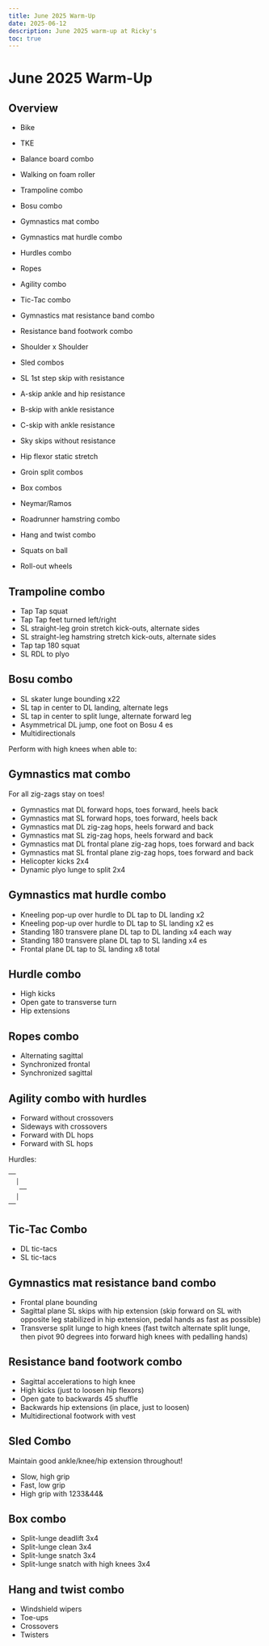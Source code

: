 ```yaml
---
title: June 2025 Warm-Up
date: 2025-06-12
description: June 2025 warm-up at Ricky's
toc: true
---
```


# June 2025 Warm-Up

## Overview

- Bike
- TKE
- Balance board combo
- Walking on foam roller
- Trampoline combo
- Bosu combo
- Gymnastics mat combo
- Gymnastics mat hurdle combo
- Hurdles combo
- Ropes
- Agility combo
- Tic-Tac combo
- Gymnastics mat resistance band combo
- Resistance band footwork combo
- Shoulder x Shoulder
- Sled combos

- SL 1st step skip with resistance
- A-skip ankle and hip resistance
- B-skip with ankle resistance
- C-skip with ankle resistance
- Sky skips without resistance
- Hip flexor static stretch
- Groin split combos

- Box combos
- Neymar/Ramos
- Roadrunner hamstring combo
- Hang and twist combo
- Squats on ball
- Roll-out wheels

## Trampoline combo

- Tap Tap squat
- Tap Tap feet turned left/right
- SL straight-leg groin stretch kick-outs, alternate sides
- SL straight-leg hamstring stretch kick-outs, alternate sides
- Tap tap 180 squat
- SL RDL to plyo

## Bosu combo

- SL skater lunge bounding x22
- SL tap in center to DL landing, alternate legs
- SL tap in center to split lunge, alternate forward leg
- Asymmetrical DL jump, one foot on Bosu 4 es
- Multidirectionals

Perform with high knees when able to:

## Gymnastics mat combo

For all zig-zags stay on toes!

- Gymnastics mat DL forward hops, toes forward, heels back
- Gymnastics mat SL forward hops, toes forward, heels back
- Gymnastics mat DL zig-zag hops, heels forward and back
- Gymnastics mat SL zig-zag hops, heels forward and back
- Gymnastics mat DL frontal plane zig-zag hops, toes forward and back
- Gymnastics mat SL frontal plane zig-zag hops, toes forward and back
- Helicopter kicks 2x4
- Dynamic plyo lunge to split 2x4

## Gymnastics mat hurdle combo

- Kneeling pop-up over hurdle to DL tap to DL landing x2
- Kneeling pop-up over hurdle to DL tap to SL landing x2 es
- Standing 180 transvere plane DL tap to DL landing x4 each way
- Standing 180 transvere plane DL tap to SL landing x4 es
- Frontal plane DL tap to SL landing x8 total

## Hurdle combo

- High kicks
- Open gate to transverse turn
- Hip extensions

## Ropes combo

- Alternating sagittal
- Synchronized frontal
- Synchronized sagittal

## Agility combo with hurdles

- Forward without crossovers
- Sideways with crossovers
- Forward with DL hops
- Forward with SL hops

Hurdles:

```txt
──
  │
   ──
  │
──
```


## Tic-Tac Combo

- DL tic-tacs
- SL tic-tacs

## Gymnastics mat resistance band combo

- Frontal plane bounding
- Sagittal plane SL skips with hip extension (skip forward on SL with opposite leg stabilized in hip extension, pedal hands as fast as possible)
- Transverse split lunge to high knees (fast twitch alternate split lunge, then pivot 90 degrees into forward high knees with pedalling hands)

## Resistance band footwork combo

- Sagittal accelerations to high knee
- High kicks (just to loosen hip flexors)
- Open gate to backwards 45 shuffle
- Backwards hip extensions (in place, just to loosen)
- Multidirectional footwork with vest

## Sled Combo

Maintain good ankle/knee/hip extension throughout!

- Slow, high grip
- Fast, low grip
- High grip with 1233&44&

## Box combo

- Split-lunge deadlift 3x4
- Split-lunge clean 3x4
- Split-lunge snatch 3x4
- Split-lunge snatch with high knees 3x4

## Hang and twist combo

- Windshield wipers
- Toe-ups
- Crossovers
- Twisters
